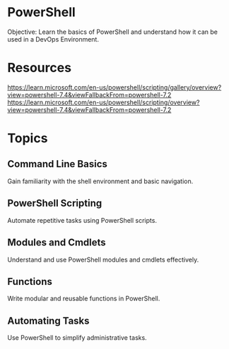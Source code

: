 # PowerShell

Objective: Learn the basics of PowerShell and understand how it can be used in a DevOps Environment.


# Resources

https://learn.microsoft.com/en-us/powershell/scripting/gallery/overview?view=powershell-7.4&viewFallbackFrom=powershell-7.2
https://learn.microsoft.com/en-us/powershell/scripting/overview?view=powershell-7.4&viewFallbackFrom=powershell-7.2


# Topics

## Command Line Basics
Gain familiarity with the shell environment and basic navigation.

## PowerShell Scripting
Automate repetitive tasks using PowerShell scripts.

## Modules and Cmdlets
Understand and use PowerShell modules and cmdlets effectively.

## Functions
Write modular and reusable functions in PowerShell.

## Automating Tasks
Use PowerShell to simplify administrative tasks.
